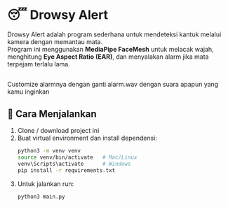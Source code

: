 # 😴 Drowsy Alert

Drowsy Alert adalah program sederhana untuk mendeteksi kantuk melalui kamera dengan memantau mata.  
Program ini menggunakan **MediaPipe FaceMesh** untuk melacak wajah, menghitung **Eye Aspect Ratio (EAR)**, dan menyalakan alarm jika mata terpejam terlalu lama.

##
Customize alarmnya dengan ganti alarm.wav dengan suara apapun yang kamu inginkan

## 🚀 Cara Menjalankan

1. Clone / download project ini  
2. Buat virtual environment dan install dependensi:
   ```bash
   python3 -m venv venv
   source venv/bin/activate   # Mac/Linux
   venv\Scripts\activate      # Windows
   pip install -r requirements.txt
   ```
3. Untuk jalankan run:
   ```
   python3 main.py
   ```
   
